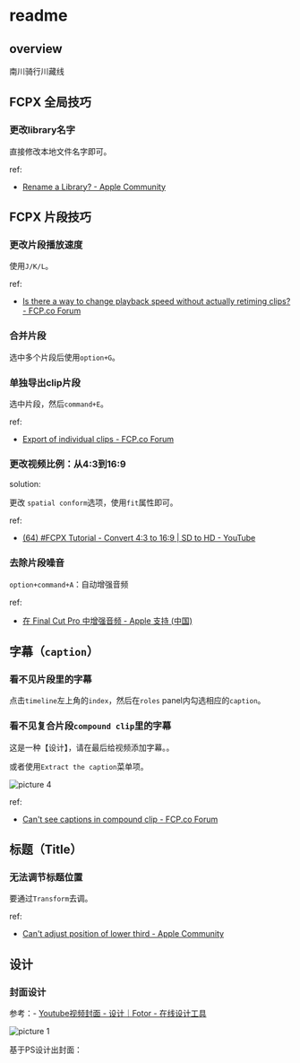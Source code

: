 # readme

## overview

南川骑行川藏线

## FCPX 全局技巧

### 更改library名字

直接修改本地文件名字即可。

ref:

- [Rename a Library? - Apple Community](https://discussions.apple.com/thread/5698919)

## FCPX 片段技巧

### 更改片段播放速度

使用`J/K/L`。

ref:

- [Is there a way to change playback speed without actually retiming clips? - FCP.co Forum](https://fcp.co/forum/4-final-cut-pro-x-fcpx/21990-is-there-a-way-to-change-playback-speed-without-actually-retiming-clips)

### 合并片段

选中多个片段后使用`option+G`。

### 单独导出clip片段

选中片段，然后`command+E`。

ref:

- [Export of individual clips - FCP.co Forum](https://fcp.co/forum/4-final-cut-pro-x-fcpx/21832-export-of-individual-clips)

### 更改视频比例：从4:3到16:9

solution:

更改 `spatial conform`选项，使用`fit`属性即可。

ref:

- [(64) #FCPX Tutorial - Convert 4:3 to 16:9 | SD to HD - YouTube](https://www.youtube.com/watch?v=n1AGXE6EZsM)

### 去除片段噪音

`option+command+A`：自动增强音频

ref:

- [在 Final Cut Pro 中增强音频 - Apple 支持 (中国)](https://support.apple.com/zh-cn/guide/final-cut-pro/verc1fab873/mac)

## 字幕（`caption`）

### 看不见片段里的字幕

点击`timeline`左上角的`index`，然后在`roles` panel内勾选相应的`caption`。

### 看不见复合片段`compound clip`里的字幕

这是一种【设计】，请在最后给视频添加字幕。。

或者使用`Extract the caption`菜单项。

![picture 4](https://mark-vue-oss.oss-cn-hangzhou.aliyuncs.com/readme-1652417284276-a302fe8c09a6ce2215d94930bb999ae83311b05d2270cd753165d23752c31952.png)  
 
ref:

- [Can't see captions in compound clip - FCP.co Forum](https://fcp.co/forum/4-final-cut-pro-x-fcpx/34438-can-t-see-captions-in-compound-clip)

## 标题（Title）

### 无法调节标题位置

要通过`Transform`去调。

ref:

- [Can't adjust position of lower third - Apple Community](https://discussions.apple.com/thread/5585482)

## 设计

### 封面设计

参考：- [Youtube视频封面 - 设计｜Fotor - 在线设计工具](https://www.fotor.com/design/project/f95d00df-7423-44da-a3f4-962a1f386be1/template)

![picture 1](https://mark-vue-oss.oss-cn-hangzhou.aliyuncs.com/readme-1652520032940-2d80ade47f01b0bd12329e376994f29734a104895ede165f5144d61549b35f52.png)  

基于PS设计出封面：

